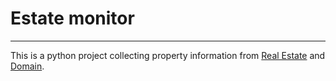 # Estate monitor

---

This is a python project collecting property information from [Real Estate](https://www.realestate.com.au/rent/) and [Domain](https://www.domain.com.au/).

